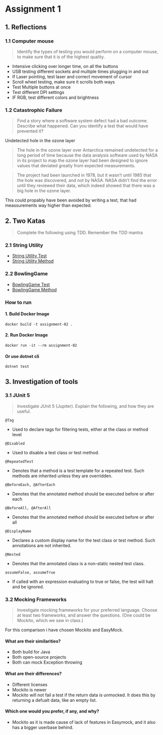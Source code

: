 # Assignment 1

## 1. Reflections
### 1.1 Computer mouse
> Identify the types of testing you would perform on a computer mouse, to make sure that it is of the highest quality.
- Intensive clicking over longer time, on all the buttons
- USB testing different sockets and multiple times plugging in and out
- If Laser pointing, test laser and correct movement of cursor
- Scroll wheel testing, make sure it scrolls both ways
- Test Multiple buttons at once
- Test different DPI settings
- IF RGB, test different colors and brightness

### 1.2 Catastrophic Failure
> Find a story where a software system defect had a bad outcome. Describe what happened. Can you identify a test that would have prevented it?

Undetected hole in the ozone layer
> The hole in the ozone layer over Antarctica remained undetected for a long period of time because the data analysis software used by NASA in its project to map the ozone layer had been designed to ignore values that deviated greatly from expected measurements.

> The project had been launched in 1978, but it wasn’t until 1985 that the hole was discovered, and not by NASA. NASA didn’t find the error until they reviewed their data, which indeed showed that there was a big hole in the ozone layer.

This could propably have been avoided by writing a test, that had meassurements way higher than expected.


## 2. Two Katas
> Complete the following using TDD. Remember the TDD mantra

### 2.1 String Utility
- [String Utility Test](./assignment-02.Tests/StringUtilityTest.cs)
- [String Utility Method](./assignment-02.Program/StringUtility.cs)

### 2.2 BowlingGame
- [BowlingGame Test](./assignment-02.Tests/BowlingGameTest.cs)
- [BowlingGame Method](./assignment-02.Program/BowlingGame.cs)

### How to run
#### 1. Build Docker Image
```
docker build -t assignment-02 .
```
#### 2. Run Docker Image
```
docker run -it --rm assignment-02
```
#### Or use dotnet cli
```
dotnet test
```

## 3. Investigation of tools
### 3.1 JUnit 5
> Investigate JUnit 5 (Jupiter). Explain the following, and how they are useful.

`@Tag`
- Used to declare tags for filtering tests, either at the class or method level

`@Disabled`
- Used to disable a test class or test method.

`@RepeatedTest`
- Denotes that a method is a test template for a repeated test. Such methods are inherited unless they are overridden.

`@BeforeEach, @AfterEach`
- Denotes that the annotated method should be executed before or after each

`@BeforeAll, @AfterAll`
- Denotes that the annotated method should be executed before or after all

`@DisplayName`
- Declares a custom display name for the test class or test method. Such annotations are not inherited.

`@Nested`
- Denotes that the annotated class is a non-static nested test class.

`assumeFalse, assumeTrue`
- If called with an expression evaluating to true or false, the test will halt and be ignored.

### 3.2 Mocking Frameworks
> Investigate mocking frameworks for your preferred language. Choose at least two
frameworks, and answer the questions. (One could be Mockito, which we saw in class.)

For this comparison i have chosen Mockito and EasyMock.

#### What are their similarities?
 - Both build for Java
 - Both open-source projects
 - Both can mock Exception throwing
#### What are their differences?
 - Different licenses
 - Mockito is newer
 - Mockito will not fail a test if the return data is unmocked. It does this by returning a defualt data, like an empty list.
#### Which one would you prefer, if any, and why?
 - Mockito as it is made cause of lack of features in Easymock, and it also has a bigger userbase behind.